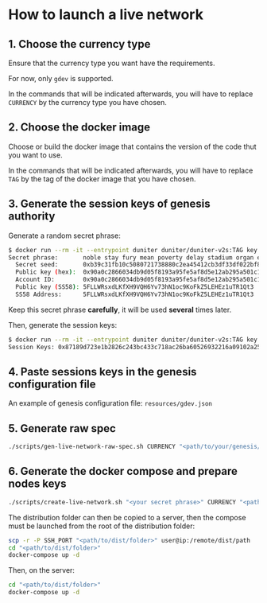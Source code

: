 # How to launch a live network

## 1. Choose the currency type

Ensure that the currency type you want have the requirements.

For now, only `gdev` is supported.

In the commands that will be indicated afterwards, you will have to replace `CURRENCY` by the
currency type you have chosen.

## 2. Choose the docker image

Choose or build the docker image that contains the version of the code thut you want to use.

In the commands that will be indicated afterwards, you will have to replace `TAG` by the tag of the
docker image that you have chosen.

## 3. Generate the session keys of genesis authority

Generate a random secret phrase:

```bash
$ docker run --rm -it --entrypoint duniter duniter/duniter-v2s:TAG key generate
Secret phrase:       noble stay fury mean poverty delay stadium organ evil east vague can
  Secret seed:       0xb39c31fb10c5080721738880c2ea45412cb3df33df022bf8d9a51483b3a9b7a6
  Public key (hex):  0x90a0c2866034db9d05f8193a95fe5af8d5e12ab295a501c17c95cdbeaf226d62
  Account ID:        0x90a0c2866034db9d05f8193a95fe5af8d5e12ab295a501c17c95cdbeaf226d62
  Public key (SS58): 5FLLWRsxdLKfXH9VQH6Yv73hN1oc9KoFkZ5LEHEz1uTR1Qt3
  SS58 Address:      5FLLWRsxdLKfXH9VQH6Yv73hN1oc9KoFkZ5LEHEz1uTR1Qt3
```

Keep this secret phrase **carefully**, it will be used **several** times later.

Then, generate the session keys:

```bash
$ docker run --rm -it --entrypoint duniter duniter/duniter-v2s:TAG key generate-session-keys --chain CURRENCY_local --suri "<your secret phrase>"
Session Keys: 0x87189d723e1b2826c243bc433c718ac26ba60526932216a09102a254d54462b890a0c2866034db9d05f8193a95fe5af8d5e12ab295a501c17c95cdbeaf226d6290a0c2866034db9d05f8193a95fe5af8d5e12ab295a501c17c95cdbeaf226d6290a0c2866034db9d05f8193a95fe5af8d5e12ab295a501c17c95cdbeaf226d62
```

## 4. Paste sessions keys in the genesis configuration file

An example of genesis configuration file: `resources/gdev.json`

## 5. Generate raw spec

```bash
./scripts/gen-live-network-raw-spec.sh CURRENCY "<path/to/your/genesis/config/file>"
```

## 6. Generate the docker compose and prepare nodes keys

```bash
./scripts/create-live-network.sh "<your secret phrase>" CURRENCY "<path/to/dist/folder>"
```

The distribution folder can then be copied to a server, then the compose must be launched from the
root of the distribution folder:

```bash
scp -r -P SSH_PORT "<path/to/dist/folder>" user@ip:/remote/dist/path
cd "<path/to/dist/folder>"
docker-compose up -d
```

Then, on the server:

```bash
cd "<path/to/dist/folder>"
docker-compose up -d
```
